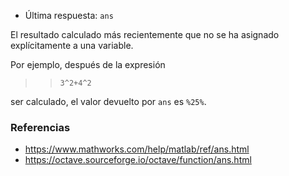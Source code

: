 - Última respuesta: `ans`

El resultado calculado más recientemente que no se ha asignado explícitamente a
una variable.

Por ejemplo, después de la expresión

> > `3^2+4^2`

ser calculado, el valor devuelto por `ans` es `%25%`.

### Referencias

- https://www.mathworks.com/help/matlab/ref/ans.html
- https://octave.sourceforge.io/octave/function/ans.html
